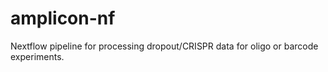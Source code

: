 # amplicon-nf

Nextflow pipeline for processing dropout/CRISPR data for oligo or barcode experiments.
